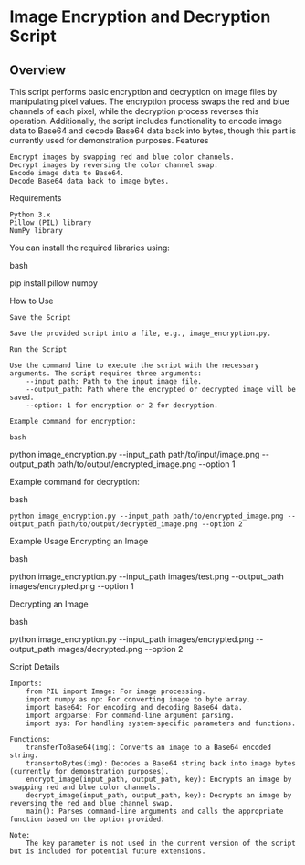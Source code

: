 # Image Encryption and Decryption Script
## Overview

This script performs basic encryption and decryption on image files by manipulating pixel values. The encryption process swaps the red and blue channels of each pixel, while the decryption process reverses this operation. Additionally, the script includes functionality to encode image data to Base64 and decode Base64 data back into bytes, though this part is currently used for demonstration purposes.
Features

    Encrypt images by swapping red and blue color channels.
    Decrypt images by reversing the color channel swap.
    Encode image data to Base64.
    Decode Base64 data back to image bytes.

Requirements

    Python 3.x
    Pillow (PIL) library
    NumPy library

You can install the required libraries using:

bash

pip install pillow numpy

How to Use

    Save the Script

    Save the provided script into a file, e.g., image_encryption.py.

    Run the Script

    Use the command line to execute the script with the necessary arguments. The script requires three arguments:
        --input_path: Path to the input image file.
        --output_path: Path where the encrypted or decrypted image will be saved.
        --option: 1 for encryption or 2 for decryption.

    Example command for encryption:

    bash

python image_encryption.py --input_path path/to/input/image.png --output_path path/to/output/encrypted_image.png --option 1

Example command for decryption:

bash

    python image_encryption.py --input_path path/to/encrypted_image.png --output_path path/to/output/decrypted_image.png --option 2

Example Usage
Encrypting an Image

bash

python image_encryption.py --input_path images/test.png --output_path images/encrypted.png --option 1

Decrypting an Image

bash

python image_encryption.py --input_path images/encrypted.png --output_path images/decrypted.png --option 2

Script Details

    Imports:
        from PIL import Image: For image processing.
        import numpy as np: For converting image to byte array.
        import base64: For encoding and decoding Base64 data.
        import argparse: For command-line argument parsing.
        import sys: For handling system-specific parameters and functions.

    Functions:
        transferToBase64(img): Converts an image to a Base64 encoded string.
        transertoBytes(img): Decodes a Base64 string back into image bytes (currently for demonstration purposes).
        encrypt_image(input_path, output_path, key): Encrypts an image by swapping red and blue color channels.
        decrypt_image(input_path, output_path, key): Decrypts an image by reversing the red and blue channel swap.
        main(): Parses command-line arguments and calls the appropriate function based on the option provided.

    Note:
        The key parameter is not used in the current version of the script but is included for potential future extensions.
